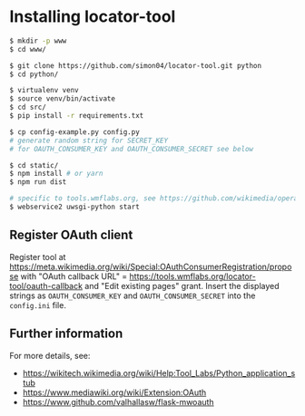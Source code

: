 Installing locator-tool
=======================

```sh
$ mkdir -p www
$ cd www/

$ git clone https://github.com/simon04/locator-tool.git python
$ cd python/

$ virtualenv venv
$ source venv/bin/activate
$ cd src/
$ pip install -r requirements.txt

$ cp config-example.py config.py
# generate random string for SECRET_KEY
# for OAUTH_CONSUMER_KEY and OAUTH_CONSUMER_SECRET see below

$ cd static/
$ npm install # or yarn
$ npm run dist

# specific to tools.wmflabs.org, see https://github.com/wikimedia/operations-software-tools-webservice/blob/master/toollabs/webservice/services/pythonwebservice.py
$ webservice2 uwsgi-python start
```

## Register OAuth client

Register tool at https://meta.wikimedia.org/wiki/Special:OAuthConsumerRegistration/propose with "OAuth callback URL" = https://tools.wmflabs.org/locator-tool/oauth-callback and "Edit existing pages" grant. Insert the displayed strings as `OAUTH_CONSUMER_KEY` and `OAUTH_CONSUMER_SECRET` into the `config.ini` file.

## Further information

For more details, see:

* https://wikitech.wikimedia.org/wiki/Help:Tool_Labs/Python_application_stub
* https://www.mediawiki.org/wiki/Extension:OAuth
* https://www.github.com/valhallasw/flask-mwoauth
